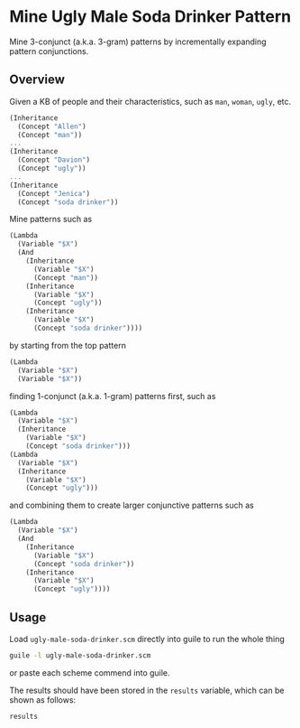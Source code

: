 # Mine Ugly Male Soda Drinker Pattern

Mine 3-conjunct (a.k.a. 3-gram) patterns by incrementally expanding
pattern conjunctions.

## Overview

Given a KB of people and their characteristics, such as `man`,
`woman`, `ugly`, etc.

```scheme
(Inheritance
  (Concept "Allen")
  (Concept "man"))
...
(Inheritance
  (Concept "Davion")
  (Concept "ugly"))
...
(Inheritance
  (Concept "Jenica")
  (Concept "soda drinker"))
```

Mine patterns such as

```scheme
(Lambda
  (Variable "$X")
  (And
    (Inheritance
      (Variable "$X")
      (Concept "man"))
    (Inheritance
      (Variable "$X")
      (Concept "ugly"))
    (Inheritance
      (Variable "$X")
      (Concept "soda drinker"))))
```

by starting from the top pattern

```scheme
(Lambda
  (Variable "$X")
  (Variable "$X"))
```

finding 1-conjunct (a.k.a. 1-gram) patterns first, such as

```scheme
(Lambda
  (Variable "$X")
  (Inheritance
    (Variable "$X")
    (Concept "soda drinker")))
(Lambda
  (Variable "$X")
  (Inheritance
    (Variable "$X")
    (Concept "ugly")))
```

and combining them to create larger conjunctive patterns such as

```scheme
(Lambda
  (Variable "$X")
  (And
    (Inheritance
      (Variable "$X")
      (Concept "soda drinker"))
    (Inheritance
      (Variable "$X")
      (Concept "ugly"))))
```

## Usage

Load `ugly-male-soda-drinker.scm` directly into guile to run the whole
thing

```bash
guile -l ugly-male-soda-drinker.scm
```

or paste each scheme commend into guile.

The results should have been stored in the `results` variable, which
can be shown as follows:

```scheme
results
```
